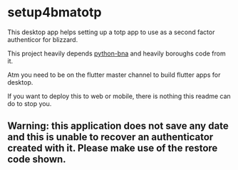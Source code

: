 # setup4bmatotp

This desktop app helps setting up a totp app to use as a second factor authenticor for blizzard.

This project heavily depends [python-bna](https://github.com/jleclanche/python-bna/) and heavily boroughs code from it.

Atm you need to be on the flutter master channel to build flutter apps for desktop.

If you want to deploy this to web or mobile, there is nothing this readme can do to stop you.

## Warning: this application does not save any date and this is unable to recover an authenticator created with it. Please make use of the restore code shown.